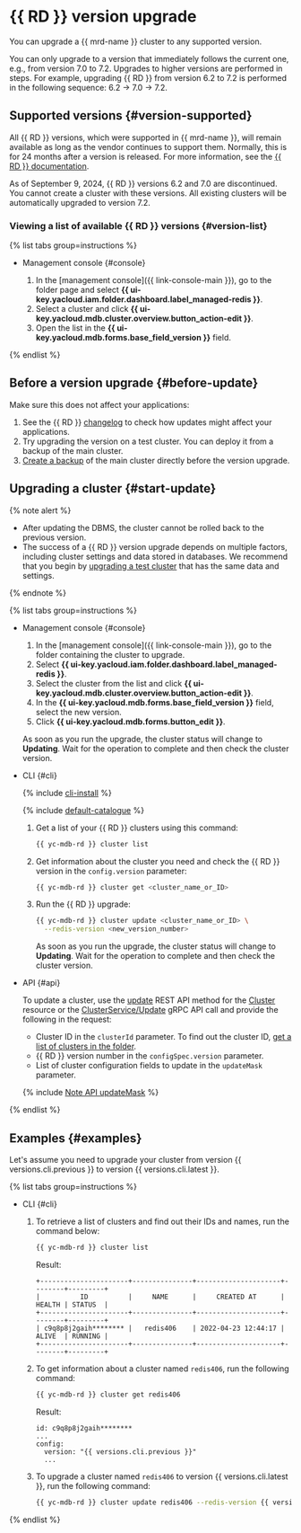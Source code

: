 # {{ RD }} version upgrade

You can upgrade a {{ mrd-name }} cluster to any supported version.

You can only upgrade to a version that immediately follows the current one, e.g., from version 7.0 to 7.2. Upgrades to higher versions are performed in steps. For example, upgrading {{ RD }} from version 6.2 to 7.2 is performed in the following sequence: 6.2 → 7.0 → 7.2.

## Supported versions {#version-supported}

All {{ RD }} versions, which were supported in {{ mrd-name }}, will remain available as long as the vendor continues to support them. Normally, this is for 24 months after a version is released. For more information, see the [{{ RD }} documentation](https://docs.redis.com/latest/rs/release-notes/).


As of September 9, 2024, {{ RD }} versions 6.2 and 7.0 are discontinued. You cannot create a cluster with these versions. All existing clusters will be automatically upgraded to version 7.2.


### Viewing a list of available {{ RD }} versions {#version-list}

{% list tabs group=instructions %}

- Management console {#console}

    1. In the [management console]({{ link-console-main }}), go to the folder page and select **{{ ui-key.yacloud.iam.folder.dashboard.label_managed-redis }}**.
    1. Select a cluster and click **{{ ui-key.yacloud.mdb.cluster.overview.button_action-edit }}**.
    1. Open the list in the **{{ ui-key.yacloud.mdb.forms.base_field_version }}** field.

{% endlist %}

## Before a version upgrade {#before-update}

Make sure this does not affect your applications:

1. See the {{ RD }} [changelog](https://docs.redis.com/latest/rs/release-notes/) to check how updates might affect your applications.
1. Try upgrading the version on a test cluster. You can deploy it from a backup of the main cluster.
1. [Create a backup](cluster-backups.md) of the main cluster directly before the version upgrade.

## Upgrading a cluster {#start-update}

{% note alert %}

* After updating the DBMS, the cluster cannot be rolled back to the previous version.
* The success of a {{ RD }} version upgrade depends on multiple factors, including cluster settings and data stored in databases. We recommend that you begin by [upgrading a test cluster](#before-update) that has the same data and settings.

{% endnote %}

{% list tabs group=instructions %}

- Management console {#console}

  1. In the [management console]({{ link-console-main }}), go to the folder containing the cluster to upgrade.
  1. Select **{{ ui-key.yacloud.iam.folder.dashboard.label_managed-redis }}**.
  1. Select the cluster from the list and click **{{ ui-key.yacloud.mdb.cluster.overview.button_action-edit }}**.
  1. In the **{{ ui-key.yacloud.mdb.forms.base_field_version }}** field, select the new version.
  1. Click **{{ ui-key.yacloud.mdb.forms.button_edit }}**.

  As soon as you run the upgrade, the cluster status will change to **Updating**. Wait for the operation to complete and then check the cluster version.

- CLI {#cli}

  {% include [cli-install](../../_includes/cli-install.md) %}

  {% include [default-catalogue](../../_includes/default-catalogue.md) %}

  1. Get a list of your {{ RD }} clusters using this command:

     ```bash
     {{ yc-mdb-rd }} cluster list
     ```

  1. Get information about the cluster you need and check the {{ RD }} version in the `config.version` parameter:

     ```bash
     {{ yc-mdb-rd }} cluster get <cluster_name_or_ID>
     ```

  1. Run the {{ RD }} upgrade:

     ```bash
     {{ yc-mdb-rd }} cluster update <cluster_name_or_ID> \
       --redis-version <new_version_number>
     ```

     As soon as you run the upgrade, the cluster status will change to **Updating**. Wait for the operation to complete and then check the cluster version.

- API {#api}

  To update a cluster, use the [update](../api-ref/Cluster/update.md) REST API method for the [Cluster](../api-ref/Cluster/index.md) resource or the [ClusterService/Update](../api-ref/grpc/Cluster/update.md) gRPC API call and provide the following in the request:

  * Cluster ID in the `clusterId` parameter. To find out the cluster ID, [get a list of clusters in the folder](./cluster-list.md#list-clusters).
  * {{ RD }} version number in the `configSpec.version` parameter.
  * List of cluster configuration fields to update in the `updateMask` parameter.

  {% include [Note API updateMask](../../_includes/note-api-updatemask.md) %}

{% endlist %}

## Examples {#examples}

Let's assume you need to upgrade your cluster from version {{ versions.cli.previous }} to version {{ versions.cli.latest }}.

{% list tabs group=instructions %}

- CLI {#cli}

   1. To retrieve a list of clusters and find out their IDs and names, run the command below:

      ```bash
      {{ yc-mdb-rd }} cluster list
      ```

	  Result:
	  
      ```text
      +----------------------+---------------+---------------------+--------+---------+
      |          ID          |     NAME      |     CREATED AT      | HEALTH | STATUS  |
      +----------------------+---------------+---------------------+--------+---------+
      | c9q8p8j2gaih******** |   redis406    | 2022-04-23 12:44:17 | ALIVE  | RUNNING |
      +----------------------+---------------+---------------------+--------+---------+
      ```

   1. To get information about a cluster named `redis406`, run the following command:

      ```bash
      {{ yc-mdb-rd }} cluster get redis406
      ```

      Result:

      ```text
      id: c9q8p8j2gaih********
      ...
      config:
        version: "{{ versions.cli.previous }}"
        ...
      ```

   1. To upgrade a cluster named `redis406` to version {{ versions.cli.latest }}, run the following command:

      ```bash
      {{ yc-mdb-rd }} cluster update redis406 --redis-version {{ versions.cli.latest }}
      ```

{% endlist %}
